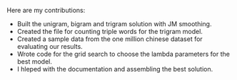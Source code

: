 Here are my contributions:
- Built the unigram, bigram and trigram solution with JM smoothing. 
- Created the file for counting triple words for the trigram model. 
- Created a sample data from the one million chinese dataset for evaluating our results.  
- Wrote code for the grid search to choose the lambda parameters for the best model.
- I hleped with the documentation and assembling the best solution.